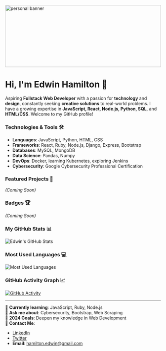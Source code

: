 <img src="https://images.pexels.com/photos/16023919/pexels-photo-16023919/free-photo-of-codigo-html.jpeg?auto=compress&cs=tinysrgb&w=1260&h=750&dpr=2" alt="personal banner" style="width:100%; height:200px;">

# Hi, I'm Edwin Hamilton 👋
Aspiring **Fullstack Web Developer** with a passion for **technology** and **design**, constantly seeking **creative solutions** to real-world problems. I have a growing expertise in **JavaScript, React, Node.js, Python, SQL**, and **HTML/CSS**. Welcome to my GitHub profile!

### Technologies & Tools 🛠️
- **Languages**: JavaScript, Python, HTML, CSS
- **Frameworks**: React, Ruby, Node.js, Django, Express, Bootstrap
- **Databases**: MySQL, MongoDB
- **Data Science**: Pandas, Numpy
- **DevOps**: Docker, learning Kubernetes, exploring Jenkins
- **Cybersecurity**: Google Cybersecurity Professional Certification

### Featured Projects 🚀
*(Coming Soon)*

### Badges 🏆
*(Coming Soon)*

### My GitHub Stats 📊
![Edwin's GitHub Stats](https://github-readme-stats.vercel.app/api?username=elber01&show_icons=true&theme=radical)

### Most Used Languages 💻
![Most Used Languages](https://github-readme-stats.vercel.app/api/top-langs/?username=elber01&layout=compact&theme=radical)

### GitHub Activity Graph 📈
[![GitHub Activity](https://github-readme-activity-graph.vercel.app/graph?username=elber01&theme=react-dark)](https://github.com/ashutosh00710/github-readme-activity-graph)

---

🌱 **Currently learning**: JavaScript, Ruby, Node.js  
💬 **Ask me about**: Cybersecurity, Bootstrap, Web Scraping  
🎯 **2024 Goals**: Deepen my knowledge in Web Development  
📧 **Contact Me**:  
- [LinkedIn](https://www.linkedin.com/in/edwin-alfredo-hamilton-pelegr%C3%ADn-aab85512/)  
- [Twitter](https://twitter.com/elber01)  
- **Email**: hamilton.edwin@gmail.com  

